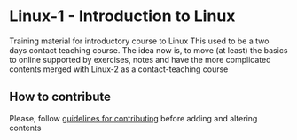 # Linux-1 - Introduction to Linux

Training material for introductory course to Linux
This used to be a two days contact teaching course. The idea now is, to move (at least) the basics to online supported by exercises, notes and have the more complicated contents merged with Linux-2 as a contact-teaching course


## How to contribute
Please, follow [guidelines for contributing](CONTRIBUTING.md) before adding and altering contents

